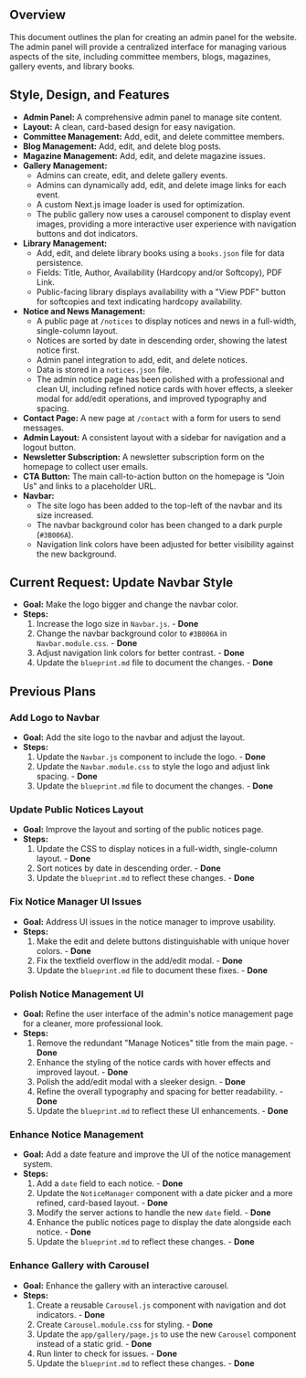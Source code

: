 ## Overview

This document outlines the plan for creating an admin panel for the website. The admin panel will provide a centralized interface for managing various aspects of the site, including committee members, blogs, magazines, gallery events, and library books.

## Style, Design, and Features

*   **Admin Panel:** A comprehensive admin panel to manage site content.
*   **Layout:** A clean, card-based design for easy navigation.
*   **Committee Management:** Add, edit, and delete committee members.
*   **Blog Management:** Add, edit, and delete blog posts.
*   **Magazine Management:** Add, edit, and delete magazine issues.
*   **Gallery Management:**
    *   Admins can create, edit, and delete gallery events.
    *   Admins can dynamically add, edit, and delete image links for each event.
    *   A custom Next.js image loader is used for optimization.
    *   The public gallery now uses a carousel component to display event images, providing a more interactive user experience with navigation buttons and dot indicators.
*   **Library Management:**
    *   Add, edit, and delete library books using a `books.json` file for data persistence.
    *   Fields: Title, Author, Availability (Hardcopy and/or Softcopy), PDF Link.
    *   Public-facing library displays availability with a "View PDF" button for softcopies and text indicating hardcopy availability.
*   **Notice and News Management:**
    *   A public page at `/notices` to display notices and news in a full-width, single-column layout.
    *   Notices are sorted by date in descending order, showing the latest notice first.
    *   Admin panel integration to add, edit, and delete notices.
    *   Data is stored in a `notices.json` file.
    *   The admin notice page has been polished with a professional and clean UI, including refined notice cards with hover effects, a sleeker modal for add/edit operations, and improved typography and spacing.
*   **Contact Page:** A new page at `/contact` with a form for users to send messages.
*   **Admin Layout:** A consistent layout with a sidebar for navigation and a logout button.
*   **Newsletter Subscription:** A newsletter subscription form on the homepage to collect user emails.
*   **CTA Button:** The main call-to-action button on the homepage is "Join Us" and links to a placeholder URL.
*   **Navbar:**
    *   The site logo has been added to the top-left of the navbar and its size increased.
    *   The navbar background color has been changed to a dark purple (`#3B006A`).
    *   Navigation link colors have been adjusted for better visibility against the new background.

## Current Request: Update Navbar Style

*   **Goal:** Make the logo bigger and change the navbar color.
*   **Steps:**
    1.  Increase the logo size in `Navbar.js`. - **Done**
    2.  Change the navbar background color to `#3B006A` in `Navbar.module.css`. - **Done**
    3.  Adjust navigation link colors for better contrast. - **Done**
    4.  Update the `blueprint.md` file to document the changes. - **Done**

## Previous Plans

### Add Logo to Navbar

*   **Goal:** Add the site logo to the navbar and adjust the layout.
*   **Steps:**
    1.  Update the `Navbar.js` component to include the logo. - **Done**
    2.  Update the `Navbar.module.css` to style the logo and adjust link spacing. - **Done**
    3.  Update the `blueprint.md` file to document the changes. - **Done**

### Update Public Notices Layout

*   **Goal:** Improve the layout and sorting of the public notices page.
*   **Steps:**
    1.  Update the CSS to display notices in a full-width, single-column layout. - **Done**
    2.  Sort notices by date in descending order. - **Done**
    3.  Update the `blueprint.md` to reflect these changes. - **Done**

### Fix Notice Manager UI Issues

*   **Goal:** Address UI issues in the notice manager to improve usability.
*   **Steps:**
    1.  Make the edit and delete buttons distinguishable with unique hover colors. - **Done**
    2.  Fix the textfield overflow in the add/edit modal. - **Done**
    3.  Update the `blueprint.md` file to document these fixes. - **Done**

### Polish Notice Management UI

*   **Goal:** Refine the user interface of the admin's notice management page for a cleaner, more professional look.
*   **Steps:**
    1.  Remove the redundant "Manage Notices" title from the main page. - **Done**
    2.  Enhance the styling of the notice cards with hover effects and improved layout. - **Done**
    3.  Polish the add/edit modal with a sleeker design. - **Done**
    4.  Refine the overall typography and spacing for better readability. - **Done**
    5.  Update the `blueprint.md` to reflect these UI enhancements. - **Done**

### Enhance Notice Management

*   **Goal:** Add a date feature and improve the UI of the notice management system.
*   **Steps:**
    1.  Add a `date` field to each notice. - **Done**
    2.  Update the `NoticeManager` component with a date picker and a more refined, card-based layout. - **Done**
    3.  Modify the server actions to handle the new `date` field. - **Done**
    4.  Enhance the public notices page to display the date alongside each notice. - **Done**
    5.  Update the `blueprint.md` to reflect these changes. - **Done**

### Enhance Gallery with Carousel

*   **Goal:** Enhance the gallery with an interactive carousel.
*   **Steps:**
    1.  Create a reusable `Carousel.js` component with navigation and dot indicators. - **Done**
    2.  Create `Carousel.module.css` for styling. - **Done**
    3.  Update the `app/gallery/page.js` to use the new `Carousel` component instead of a static grid. - **Done**
    4.  Run linter to check for issues. - **Done**
    5.  Update the `blueprint.md` to reflect these changes. - **Done**
